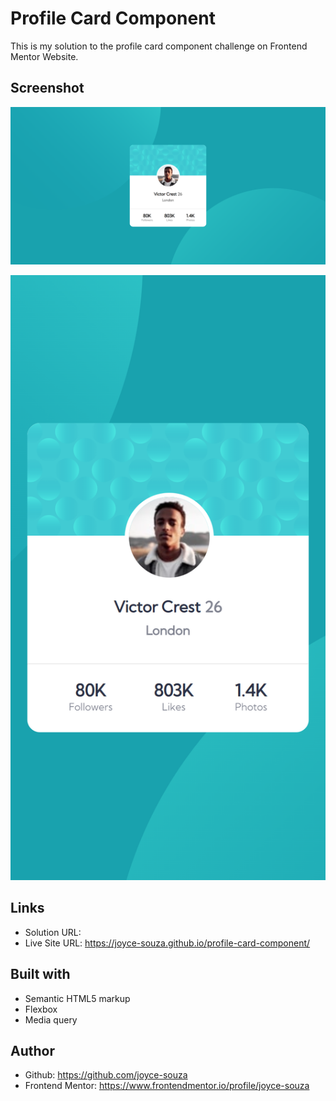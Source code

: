 # Profile Card Component

This is my solution to the profile card component challenge on Frontend Mentor Website.

## Screenshot

![profile card component - desktop](/images/screenshot-desktop.png)

![profile card component - mobile](/images/screenshot-mobile.png)

## Links

- Solution URL: 
- Live Site URL: https://joyce-souza.github.io/profile-card-component/

## Built with

- Semantic HTML5 markup
- Flexbox
- Media query

## Author

- Github: https://github.com/joyce-souza
- Frontend Mentor: https://www.frontendmentor.io/profile/joyce-souza

